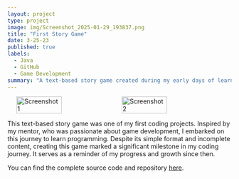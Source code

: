 ```yaml
---
layout: project
type: project
image: img/Screenshot_2025-01-29_193837.png
title: "First Story Game"
date: 3-25-23
published: true
labels:
  - Java
  - GitHub
  - Game Development
summary: "A text-based story game created during my early days of learning to code."
---
```


<div style="display: flex; justify-content: center; gap: 10px;">
  <img src="img/Screenshot_2025-01-29_193837.png" style="width: 45%; height: auto;" alt="Screenshot 1">
  <img src="img/Screenshot_2025-01-29_192915.png" style="width: 45%; height: auto;" alt="Screenshot 2">
</div>

This text-based story game was one of my first coding projects. Inspired by my mentor, who was passionate about game development, I embarked on this journey to learn programming. Despite its simple format and incomplete content, creating this game marked a significant milestone in my coding journey. It serves as a reminder of my progress and growth since then.

You can find the complete source code and repository [here](https://github.com/rainemendoza/story-game).
